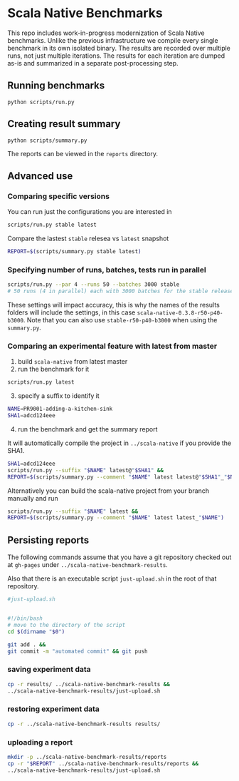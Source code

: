 # Scala Native Benchmarks

This repo includes work-in-progress modernization of
Scala Native benchmarks. Unlike the previous infrastructure
we compile every single benchmark in its own isolated binary.
The results are recorded over multiple runs, not just
multiple iterations. The results for each iteration are dumped
as-is and summarized in a separate post-processing step.

## Running benchmarks

```
python scripts/run.py
```

## Creating result summary

```
python scripts/summary.py
```

The reports can be viewed in the `reports` directory.

## Advanced use

### Comparing specific versions

You can run just the configurations you are interested in
```bash
scripts/run.py stable latest
```

Compare the lastest `stable` relesea vs `latest` snapshot
```bash
REPORT=$(scripts/summary.py stable latest)
```

### Specifying number of runs, batches, tests run in parallel
```bash
scripts/run.py --par 4 --runs 50 --batches 3000 stable
# 50 runs (4 in parallel) each with 3000 batches for the stable release.
```

These settings will impact accuracy, this is why the names of the results folders will include the settings, in this case `scala-native-0.3.8-r50-p40-b3000`.
Note that you can also use `stable-r50-p40-b3000` when using the `summary.py`.

### Comparing an experimental feature with latest from master
1. build `scala-native` from latest master
2. run the benchmark for it
```bash
scripts/run.py latest
```
3. specify a suffix to identify it
```bash
NAME=PR9001-adding-a-kitchen-sink
SHA1=adcd124eee
```
4. run the benchmark and get the summary report

It will automatically compile the project in `../scala-native` if you provide the SHA1.
```bash
SHA1=adcd124eee
scripts/run.py --suffix "$NAME" latest@"$SHA1" &&
REPORT=$(scripts/summary.py --comment "$NAME" latest latest@"$SHA1"_"$NAME")
```

Alternatively you can build the scala-native project from your branch manually and run
```bash
scripts/run.py --suffix "$NAME" latest &&
REPORT=$(scripts/summary.py --comment "$NAME" latest latest_"$NAME")
```

## Persisting reports
The following commands assume that you have a git repository checked out at `gh-pages` under `../scala-native-benchmark-results`.

Also that there is an executable script `just-upload.sh` in the root of that repository.
```bash
#just-upload.sh


#!/bin/bash
# move to the directory of the script
cd $(dirname "$0")

git add . &&
git commit -m "automated commit" && git push
```

### saving experiment data
```bash
cp -r results/ ../scala-native-benchmark-results &&
../scala-native-benchmark-results/just-upload.sh
```

### restoring experiment data
```bash
cp -r ../scala-native-benchmark-results results/
```

### uploading a report
```bash
mkdir -p ../scala-native-benchmark-results/reports
cp -r "$REPORT" ../scala-native-benchmark-results/reports &&
../scala-native-benchmark-results/just-upload.sh
```